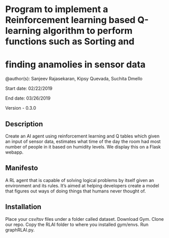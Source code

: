 # Program to implement a Reinforcement learning based Q-learning algorithm to perform functions such as Sorting and
# finding anamolies in sensor data
@author(s): Sanjeev Rajasekaran, Kipsy Quevada, Suchita Dmello

Start date: 02/22/2019

End date: 03/26/2019

Version - 0.3.0

## Description
Create an AI agent using reinforcement learning and Q tables which given an input
of sensor data, estimates what time of the day the room had most number of
people in it based on humidity levels. We display this on a Flask webapp.

## Manifesto
A RL agent that is capable of solving logical problems by itself given an
environment and its rules. It’s aimed at helping developers create a model that
figures out ways of doing things that humans never thought of.

## Installation
Place your csv/tsv files under a folder called dataset.
Download Gym.
Clone our repo.
Copy the RLAI folder to where you installed gym/envs.
Run graphRLAI.py.

